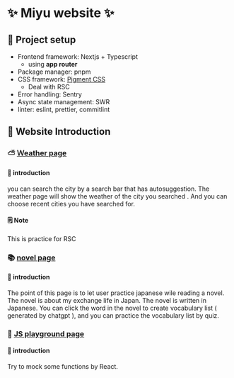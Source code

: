 # ✨ Miyu website ✨

## 📜 Project setup

- Frontend framework: Nextjs + Typescript
  - using **app router**
- Package manager: pnpm
- CSS framework: [Pigment CSS](https://github.com/mui/material-ui/tree/master/packages/pigment-css-react#creating-styles)
  - Deal with RSC
- Error handling: Sentry
- Async state management: SWR
- linter: eslint, prettier, commitlint

## 📜 Website Introduction

### ⛅ [Ｗeather page](https://miyu-website.vercel.app/weather)

#### 👀 introduction

you can search the city by a search bar that has autosuggestion. The weather page will show the weather of the city you searched . And you can choose recent cities you have searched for.

#### 🗒️ Note

This is practice for RSC

### 📚 [novel page](https://miyu-website.vercel.app/novel)

#### 👀 introduction

The point of this page is to let user practice japanese wile reading a novel. The novel is about my exchange life in Japan. The novel is written in Japanese. You can click the word in the novel to create vocabulary list ( generated by chatgpt ), and you can practice the vocabulary list by quiz.

### 🤹 [JS playground page](https://miyu-website.vercel.app/js-playground)

#### 👀 introduction

Try to mock some functions by React.
